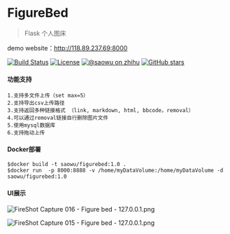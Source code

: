 # FigureBed

>Flask 个人图床

demo website：http://118.89.237.69:8000

[![Build Status](https://img.shields.io/travis/otale/tale.svg?style=flat-square)](https://github.com/saowu/FigureBed)
[![License](https://img.shields.io/badge/license-MIT-4EB1BA.svg?style=flat-square)](https://github.com/saowu/FigureBed)
[![@saowu on zhihu](https://img.shields.io/badge/zhihu-saowu-red.svg?style=flat-square)](https://www.zhihu.com/people/saowu)
[![GitHub stars](https://img.shields.io/github/stars/saowu/FigureBed.svg?style=flat-square)](https://github.com/saowu/FigureBed/stargazers)

#### 功能支持
```
1.支持多文件上传（set max=5）
2.支持导出csv上传路径
3.支持返回多种链接格式 （link, markdown, html, bbcode，removal）
4.可以通过removal链接自行删除图片文件
5.使用mysql数据库
6.支持拖动上传
```
#### Docker部署
```
$docker build -t saowu/figurebed:1.0 .
$docker run  -p 8000:8888 -v /home/myDataVolume:/home/myDataVolume -d saowu/figurebed:1.0
```
#### UI展示

![FireShot Capture 016 - Figure bed - 127.0.0.1.png](https://i.loli.net/2020/03/08/w2DySmnMEWtFNck.png)

![FireShot Capture 015 - Figure bed - 127.0.0.1.png](https://i.loli.net/2020/03/07/q3H1JDFRSwCLm87.png)